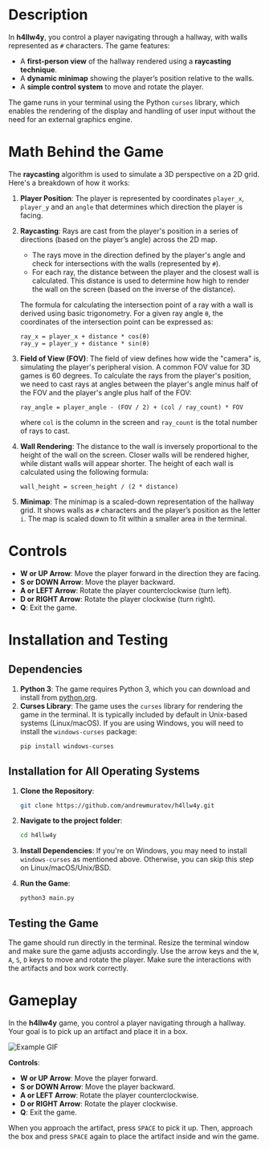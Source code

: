 # Description

In **h4llw4y**, you control a player navigating through a hallway, with walls represented as `#` characters. The game features:

- A **first-person view** of the hallway rendered using a **raycasting technique**.
- A **dynamic minimap** showing the player’s position relative to the walls.
- A **simple control system** to move and rotate the player.
  
The game runs in your terminal using the Python `curses` library, which enables the rendering of the display and handling of user input without the need for an external graphics engine.

# Math Behind the Game

The **raycasting** algorithm is used to simulate a 3D perspective on a 2D grid. Here's a breakdown of how it works:

1. **Player Position**: The player is represented by coordinates `player_x`, `player_y` and an `angle` that determines which direction the player is facing.

2. **Raycasting**: Rays are cast from the player's position in a series of directions (based on the player’s angle) across the 2D map.
   - The rays move in the direction defined by the player's angle and check for intersections with the walls (represented by `#`).
   - For each ray, the distance between the player and the closest wall is calculated. This distance is used to determine how high to render the wall on the screen (based on the inverse of the distance).

   The formula for calculating the intersection point of a ray with a wall is derived using basic trigonometry. For a given ray angle `θ`, the coordinates of the intersection point can be expressed as:

   ```
   ray_x = player_x + distance * cos(θ)
   ray_y = player_y + distance * sin(θ)
   ```

3. **Field of View (FOV)**: The field of view defines how wide the "camera" is, simulating the player's peripheral vision. A common FOV value for 3D games is 60 degrees. To calculate the rays from the player's position, we need to cast rays at angles between the player's angle minus half of the FOV and the player's angle plus half of the FOV:

   ```
   ray_angle = player_angle - (FOV / 2) + (col / ray_count) * FOV
   ```

   where `col` is the column in the screen and `ray_count` is the total number of rays to cast.

4. **Wall Rendering**: The distance to the wall is inversely proportional to the height of the wall on the screen. Closer walls will be rendered higher, while distant walls will appear shorter. The height of each wall is calculated using the following formula:

   ```
   wall_height = screen_height / (2 * distance)
   ```

5. **Minimap**: The minimap is a scaled-down representation of the hallway grid. It shows walls as `#` characters and the player’s position as the letter `i`. The map is scaled down to fit within a smaller area in the terminal.

# Controls

- **W or UP Arrow**: Move the player forward in the direction they are facing.
- **S or DOWN Arrow**: Move the player backward.
- **A or LEFT Arrow**: Rotate the player counterclockwise (turn left).
- **D or RIGHT Arrow**: Rotate the player clockwise (turn right).
- **Q**: Exit the game.

# Installation and Testing

## Dependencies

1. **Python 3**: The game requires Python 3, which you can download and install from [python.org](https://www.python.org/downloads/).
2. **Curses Library**: The game uses the `curses` library for rendering the game in the terminal. It is typically included by default in Unix-based systems (Linux/macOS). If you are using Windows, you will need to install the `windows-curses` package:
   ```bash
   pip install windows-curses
   ```

## Installation for All Operating Systems

1. **Clone the Repository**:
   ```bash
   git clone https://github.com/andrewmuratov/h4llw4y.git
   ```

2. **Navigate to the project folder**:
   ```bash
   cd h4llw4y
   ```

3. **Install Dependencies**:
   If you're on Windows, you may need to install `windows-curses` as mentioned above. Otherwise, you can skip this step on Linux/macOS/Unix/BSD.

4. **Run the Game**:
   ```bash
   python3 main.py
   ```

## Testing the Game

The game should run directly in the terminal. Resize the terminal window and make sure the game adjusts accordingly. Use the arrow keys and the `W`, `A`, `S`, `D` keys to move and rotate the player. Make sure the interactions with the artifacts and box work correctly.

# Gameplay

In the **h4llw4y** game, you control a player navigating through a hallway. Your goal is to pick up an artifact and place it in a box.

![Example GIF](example.gif)

**Controls**:
- **W or UP Arrow**: Move the player forward.
- **S or DOWN Arrow**: Move the player backward.
- **A or LEFT Arrow**: Rotate the player counterclockwise.
- **D or RIGHT Arrow**: Rotate the player clockwise.
- **Q**: Exit the game.

When you approach the artifact, press `SPACE` to pick it up. Then, approach the box and press `SPACE` again to place the artifact inside and win the game.
